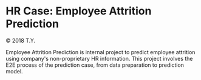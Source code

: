 # HR Case: Employee Attrition Prediction

© 2018 T.Y.


Employee Attrition Prediction is internal project to predict employee attrition using company's non-proprietary HR information.
This project involves the E2E process of the prediction case, from data preparation to prediction model.

